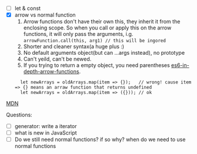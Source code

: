 ###  
- [ ] let & const
- [x] arrow vs normal function
   1. Arrow functions don't have their own this, they inherit it from the enclosing scope. So when you call or apply this on the arrow functions, it will only pass the arguments, i.g. ```arrowFunction.call(this, arg1) // this will be ingored```
   2. Shorter and cleaner syntax(a huge plus :)
   3. No default arguments object(but can ...args instead), no prototype
   4. Can't yeild, can't be newed.
   5. If you trying to return a empty object, you need parentheses [es6-in-depth-arrow-functions](https://hacks.mozilla.org/2015/06/es6-in-depth-arrow-functions/).
   ```
     let newArrays = oldArrays.map(item => {});   // wrong! cause item => {} means an arraw function that returns undefined
     let newArrays = oldArrays.map(item => ({})); // ok
   ```
   
[MDN](https://developer.mozilla.org/en-US/docs/Web/JavaScript/Reference/Functions/Arrow_functions)

Questions:  

- [ ] generator: write a iterator
- [ ] what is new in JavaScript 
- [ ] Do we still need normal functions? if so why? when do we need to use normal functions
